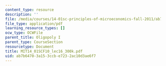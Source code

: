 ```yaml
---
content_type: resource
description: ''
file: /media/courses/14-01sc-principles-of-microeconomics-fall-2011/ab7b64703a153ccbe7232ac10d3ae6f7_MIT14_01SCF10_lec16_300k.pdf
file_type: application/pdf
learning_resource_types: []
ocw_type: OCWFile
parent_title: Oligopoly I
parent_type: CourseSection
resourcetype: Document
title: MIT14_01SCF10_lec16_300k.pdf
uid: ab7b6470-3a15-3ccb-e723-2ac10d3ae6f7
---
```


